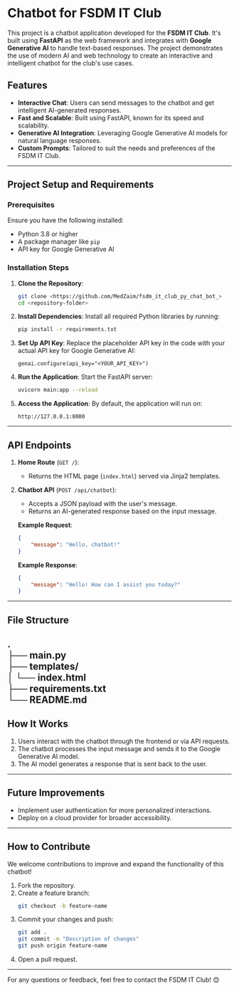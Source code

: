 # Chatbot for FSDM IT Club

This project is a chatbot application developed for the **FSDM IT Club**. It's built using **FastAPI** as the web framework and integrates with **Google Generative AI** to handle text-based responses. The project demonstrates the use of modern AI and web technology to create an interactive and intelligent chatbot for the club's use cases.

## Features

- **Interactive Chat**: Users can send messages to the chatbot and get intelligent AI-generated responses.
- **Fast and Scalable**: Built using FastAPI, known for its speed and scalability.
- **Generative AI Integration**: Leveraging Google Generative AI models for natural language responses.
- **Custom Prompts**: Tailored to suit the needs and preferences of the FSDM IT Club.

---

## Project Setup and Requirements

### Prerequisites

Ensure you have the following installed:
- Python 3.8 or higher
- A package manager like `pip`
- API key for Google Generative AI

### Installation Steps

1. **Clone the Repository**:
   ```bash
   git clone <https://github.com/MedZaim/fsdm_it_club_py_chat_bot_>
   cd <repository-folder>
   ```

2. **Install Dependencies**:
   Install all required Python libraries by running:
   ```bash
   pip install -r requirements.txt
   ```

3. **Set Up API Key**:
   Replace the placeholder API key in the code with your actual API key for Google Generative AI:
   ```plaintext
   genai.configure(api_key="<YOUR_API_KEY>")
   ```

4. **Run the Application**:
   Start the FastAPI server:
   ```bash
   uvicorn main:app --reload
   ```

5. **Access the Application**:
   By default, the application will run on:
   ```
   http://127.0.0.1:8000
   ```

---

## API Endpoints

1. **Home Route** (`GET /`):
    - Returns the HTML page (`index.html`) served via Jinja2 templates.

2. **Chatbot API** (`POST /api/chatbot`):
    - Accepts a JSON payload with the user's message.
    - Returns an AI-generated response based on the input message.

   **Example Request**:
   ```json
   {
       "message": "Hello, chatbot!"
   }
   ```

   **Example Response**:
   ```json
   {
       "message": "Hello! How can I assist you today?"
   }
   ```

---

## File Structure
.            
├── main.py            
├── templates/             
│      └── index.html    
├── requirements.txt  
└── README.md    
---

## How It Works

1. Users interact with the chatbot through the frontend or via API requests.
2. The chatbot processes the input message and sends it to the Google Generative AI model.
3. The AI model generates a response that is sent back to the user.

---

## Future Improvements


- Implement user authentication for more personalized interactions.
- Deploy on a cloud provider for broader accessibility.

---

## How to Contribute

We welcome contributions to improve and expand the functionality of this chatbot!

1. Fork the repository.
2. Create a feature branch:
   ```bash
   git checkout -b feature-name
   ```
3. Commit your changes and push:
   ```bash
   git add .
   git commit -m "Description of changes"
   git push origin feature-name
   ```
4. Open a pull request.

---



For any questions or feedback, feel free to contact the FSDM IT Club! 😊